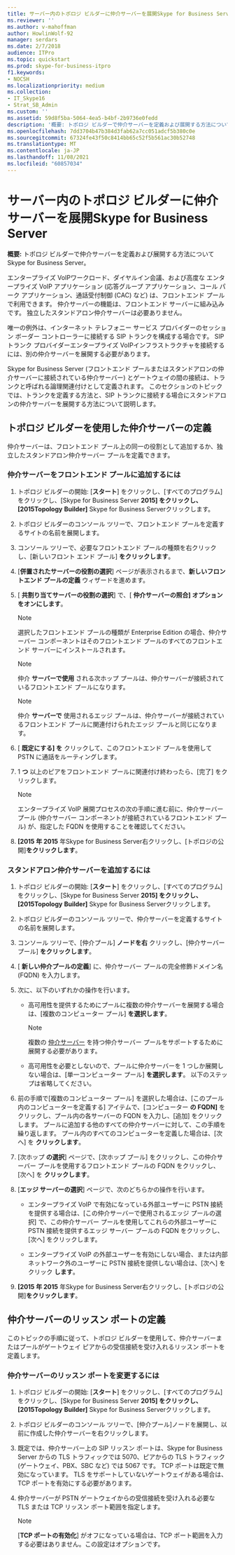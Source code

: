 ```yaml
---
title: サーバー内のトポロジ ビルダーに仲介サーバーを展開Skype for Business Server
ms.reviewer: ''
ms.author: v-mahoffman
author: HowlinWolf-92
manager: serdars
ms.date: 2/7/2018
audience: ITPro
ms.topic: quickstart
ms.prod: skype-for-business-itpro
f1.keywords:
- NOCSH
ms.localizationpriority: medium
ms.collection:
- IT_Skype16
- Strat_SB_Admin
ms.custom: ''
ms.assetid: 59d8f5ba-5064-4ea5-b4bf-2b9736e0fedd
description: '概要: トポロジ ビルダーで仲介サーバーを定義および展開する方法についてSkype for Business Server。'
ms.openlocfilehash: 7dd3704b47b384d3fab62a7cc051adcf5b380c0e
ms.sourcegitcommit: 67324fe43f50c8414bb65c52f5b561ac30b52748
ms.translationtype: MT
ms.contentlocale: ja-JP
ms.lasthandoff: 11/08/2021
ms.locfileid: "60857034"
---
```

# <a name="deploy-a-mediation-server-in-topology-builder-in-skype-for-business-server"></a>サーバー内のトポロジ ビルダーに仲介サーバーを展開Skype for Business Server
 
**概要:** トポロジ ビルダーで仲介サーバーを定義および展開する方法についてSkype for Business Server。
  
エンタープライズ VoIPワークロード、ダイヤルイン会議、および高度な エンタープライズ VoIP アプリケーション (応答グループ アプリケーション、コール パーク アプリケーション、通話受付制御 (CAC) など) は、フロントエンド プールで利用できます。 仲介サーバーの機能は、フロントエンド サーバーに組み込みです。 独立したスタンドアロン仲介サーバーは必要ありません。 
  
唯一の例外は、インターネット テレフォニー サービス プロバイダーのセッション ボーダー コントローラーに接続する SIP トランクを構成する場合です。 SIP トランク プロバイダーエンタープライズ VoIPインフラストラクチャを接続するには、別の仲介サーバーを展開する必要があります。
  
Skype for Business Server (フロントエンド プールまたはスタンドアロンの仲介サーバーに接続されている仲介サーバー) とゲートウェイの間の接続は、トランクと呼ばれる論理関連付けとして定義されます。 このセクションのトピックでは、トランクを定義する方法と、SIP トランクに接続する場合にスタンドアロンの仲介サーバーを展開する方法について説明します。
  
## <a name="define-a-mediation-server-in-topology-builder"></a>トポロジ ビルダーを使用した仲介サーバーの定義

仲介サーバーは、フロントエンド プール上の同一の役割として追加するか、独立したスタンドアロン仲介サーバー プールを定義できます。
  
### <a name="to-add-a-mediation-server-to-a-front-end-pool"></a>仲介サーバーをフロントエンド プールに追加するには

1. トポロジ ビルダーの開始: [**スタート**] をクリックし、[すべてのプログラム] をクリックし、[Skype for Business Server **2015] をクリックし、[2015Topology** **Builder]** Skype for Business Serverクリックします。 
    
2. トポロジ ビルダーのコンソール ツリーで、フロントエンド プールを定義するサイトの名前を展開します。
    
3. コンソール ツリーで、必要なフロントエンド プールの種類を右クリックし、[新しいフロント エンド プール] **をクリックします**。
    
4. [**併置されたサーバーの役割の選択**] ページが表示されるまで、**新しいフロントエンド プールの定義** ウィザードを進めます。
    
5. [ **共割り当てサーバーの役割の選択**] で、[ **仲介サーバーの照合] オプションをオンにします**。
    
    > [!NOTE]
    > 選択したフロントエンド プールの種類が Enterprise Edition の場合、仲介サーバー コンポーネントはそのフロントエンド プールのすべてのフロントエンド サーバーにインストールされます。 
  
    > [!NOTE]
    > 仲介 **サーバーで使用** される次ホップ プールは、仲介サーバーが接続されているフロントエンド プールになります。
  
    > [!NOTE]
    > 仲介 **サーバーで** 使用されるエッジ プールは、仲介サーバーが接続されているフロントエンド プールに関連付けられたエッジ プールと同じになります。
  
6. [ **既定にする] を** クリックして、このフロントエンド プールを使用して PSTN に通話をルーティングします。
    
7. 1 **つ** 以上のピアをフロントエンド プールに関連付け終わったら、[完了] をクリックします。
    
    > [!NOTE]
    > エンタープライズ VoIP 展開プロセスの次の手順に進む前に、仲介サーバー プール (仲介サーバー コンポーネントが接続されているフロントエンド プール) が、指定した FQDN を使用することを確認してください。 
  
8. **[2015 年 2015** 年Skype for Business Server右クリックし、[トポロジの公開]**をクリックします**。
    
### <a name="to-add-a-standalone-mediation-server"></a>スタンドアロン仲介サーバーを追加するには

1. トポロジ ビルダーの開始: [**スタート**] をクリックし、[すべてのプログラム] をクリックし、[Skype for Business Server **2015] をクリックし、[2015Topology** **Builder]** Skype for Business Serverクリックします。 
    
2. トポロジ ビルダーのコンソール ツリーで、仲介サーバーを定義するサイトの名前を展開します。
    
3. コンソール ツリーで、[仲介プール] **ノードを右** クリックし、[仲介サーバー プール] **をクリックします**。
    
4. [ **新しい仲介プールの定義**] に、仲介サーバー プールの完全修飾ドメイン名 (FQDN) を入力します。
    
5. 次に、以下のいずれかの操作を行います。
    
   - 高可用性を提供するためにプールに複数の仲介サーバーを展開する場合は、[複数のコンピューター プール] **を選択します**。
    
     > [!NOTE]
     > 複数の [仲介サーバー](../../plan-your-deployment/network-requirements/load-balancing.md#BKMK_DNSLoadBalancing) を持つ仲介サーバー プールをサポートするために展開する必要があります。
  
   - 高可用性を必要としないので、プールに仲介サーバーを 1 つしか展開しない場合は、[単一コンピューター プール] **を選択します**。 以下のステップは省略してください。
    
6. 前の手順で[複数のコンピューター プール] を選択した場合は、[このプール内のコンピューターを定義する] アイテムで、[コンピューター **の FQDN]** をクリックし、プール内の各サーバーの FQDN を入力し、[追加] をクリックします。 プールに追加する他のすべての仲介サーバーに対して、この手順を繰り返します。 プール内のすべてのコンピューターを定義した場合は、[次へ] を **クリックします**。
    
7. [次ホップ **の選択**] ページで、[次ホップ プール] をクリックし、この仲介サーバー プールを使用するフロントエンド プールの FQDN をクリックし、[次へ] を **クリックします**。
    
8. [**エッジ サーバーの選択**] ページで、次のどちらかの操作を行います。
    
   - エンタープライズ VoIP で有効になっている外部ユーザーに PSTN 接続を提供する場合は、[この仲介サーバーで使用されるエッジ プールの選択] で、この仲介サーバー プールを使用してこれらの外部ユーザーに PSTN 接続を提供するエッジ サーバー プールの FQDN をクリックし、[次へ] をクリックします。
    
   - エンタープライズ VoIP の外部ユーザーを有効にしない場合、または内部ネットワーク外のユーザーに PSTN 接続を提供しない場合は、[次へ] をクリック **します**。
    
9. **[2015 年 2015** 年Skype for Business Server右クリックし、[トポロジの公開]**をクリックします**。
    
## <a name="define-the-mediation-server-listening-ports"></a>仲介サーバーのリッスン ポートの定義

このトピックの手順に従って、トポロジ ビルダーを使用して、仲介サーバーまたはプールがゲートウェイ ピアからの受信接続を受け入れるリッスン ポートを定義します。
  
### <a name="to-modify-the-mediation-server-listening-ports"></a>仲介サーバーのリッスン ポートを変更するには

1. トポロジ ビルダーの開始: [**スタート**] をクリックし、[すべてのプログラム] をクリックし、[Skype for Business Server **2015] をクリックし、[2015Topology** **Builder]** Skype for Business Serverクリックします。 
    
2. トポロジ ビルダーのコンソール ツリーで、[仲介プール]ノードを展開し、以前に作成した仲介サーバーを右クリックします。
    
3. 既定では、仲介サーバー上の SIP リッスン ポートは、Skype for Business Server からの TLS トラフィックでは 5070、ピアからの TLS トラフィック (ゲートウェイ、PBX、SBC など) では 5067 です。 TCP ポートは既定で無効になっています。 TLS をサポートしていないゲートウェイがある場合は、TCP ポートを有効にする必要があります。
    
4. 仲介サーバーが PSTN ゲートウェイからの受信接続を受け入れる必要な TLS または TCP リッスン ポート範囲を指定します。
    
    > [!NOTE]
    > [**TCP ポートの有効化**] がオフになっている場合は、TCP ポート範囲を入力する必要はありません。この設定はオプションです。
  

